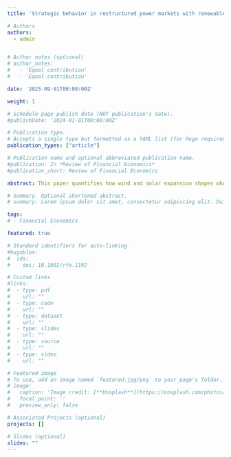 ```yaml
---
title: 'Strategic behavior in restructured power markets with renewable expansion'

# Authors
authors:
  - admin


# Author notes (optional)
# author_notes:
#   - 'Equal contribution'
#   - 'Equal contribution'

date: '2025-09-01T00:00:00Z'

weight: 1

# Schedule page publish date (NOT publication's date).
#publishDate: '2024-01-01T00:00:00Z'

# Publication type.
# Accepts a single type but formatted as a YAML list (for Hugo requirements).
publication_types: ["article"]

# Publication name and optional abbreviated publication name.
#publication: In *Review of Financial Economics*
#publication_short: Review of Financial Economics

abstract: This paper quantifies how wind and solar expansion shapes wholesale prices, market power, and the profitability of thermal generators. Using data from Alberta’s energy-only market, I build an hourly competitive benchmark from unit-level marginal costs and decompose observed price movements into cost and markup components. I find that wind lowers prices in every hour, with roughly 40 percent of the decline coming from reduced markups. Solar reduces midday prices and markups but raises prices in the morning and evening; about one-third of those increases reflect higher markups as capacity tightens during solar ramp-up and ramp-down periods. Counterfactual capacity additions indicate a shift in value from energy to flexibility; inframarginal rents for low-cost combined-cycle units fall, while scarcity rents concentrate into fewer hours that favor fast-ramping units and storage. Adding zero-marginal-cost supply is therefore not, by itself, a cure for market power. Robust market design, transmission expansion, and flexible resources are essential to keep decarbonizing grids competitive and reliable.

# Summary. Optional shortened abstract.
# summary: Lorem ipsum dolor sit amet, consectetur adipiscing elit. Duis posuere tellus ac convallis placerat. Proin tincidunt magna sed ex sollicitudin condimentum.

tags:
# - Financial Economics

featured: true

# Standard identifiers for auto-linking
#hugoblox:
#  ids:
#    doi: 10.1002/rfe.1192

# Custom links
#links:
#  - type: pdf
#    url: ""
#  - type: code
#    url: ""
#  - type: dataset
#    url: ""
#  - type: slides
#    url: ""
#  - type: source
#    url: ""
#  - type: video
#    url: ""

# Featured image
# To use, add an image named `featured.jpg/png` to your page's folder.
# image:
#   caption: 'Image credit: [**Unsplash**](https://unsplash.com/photos/pLCdAaMFLTE)'
#   focal_point: ''
#   preview_only: false

# Associated Projects (optional)
projects: []

# Slides (optional)
slides: ""
---
```

